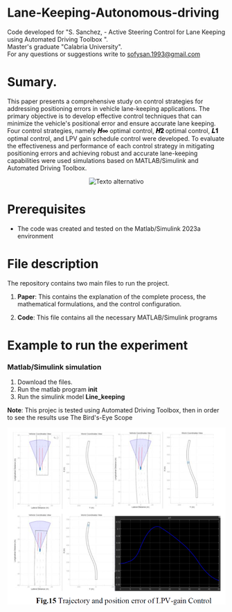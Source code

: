 # Lane-Keeping-Autonomous-driving


Code developed for "S. Sanchez, - Active Steering Control for Lane Keeping using Automated Driving Toolbox ".  
Master's graduate "Calabria University".  
For any questions or suggestions write to sofysan.1993@gmail.com

# Sumary.
This paper presents a comprehensive study on control strategies for addressing positioning errors in vehicle lane-keeping applications. The primary objective is to develop effective control techniques that can minimize the vehicle's positional error and ensure accurate lane keeping. Four control strategies, namely **𝑯∞** optimal control, **𝑯𝟐** optimal control, **𝑳𝟏** optimal control, and LPV gain schedule control were developed. To evaluate the effectiveness and performance of each control strategy in mitigating positioning errors and achieving robust and accurate lane-keeping capabilities were used simulations based on MATLAB/Simulink and Automated Driving Toolbox.


<p align="center">
  <img src="https://github.com/user-attachments/assets/87e2bea1-d1d1-46dd-b944-5bc59a9d93bd" alt="Texto alternativo" width="400">
</p>


# Prerequisites
- The code was created and tested on the Matlab/Simulink 2023a environment

# File description
The repository contains two main files to run the project.  

1. **Paper**: This contains the explanation of the complete process, the mathematical formulations, and the control configuration.

2. **Code**: This file contains all the necessary MATLAB/Simulink programs

# Example to run the experiment  

### Matlab/Simulink simulation 
1. Download the files.
2. Run the matlab program **init**
3. Run the simulink model **Line_keeping**

**Note**: This projec is tested using Automated Driving Toolbox, then in order to see the results use The Bird's-Eye Scope

<p align="center">
  <img src="Images/Results.png" alt="Texto alternativo" width="600">
</p>
